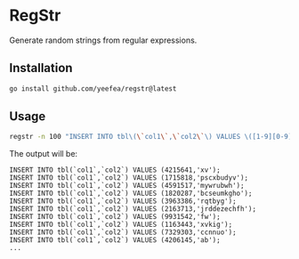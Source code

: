 # RegStr
Generate random strings from regular expressions.

## Installation

```bash
go install github.com/yeefea/regstr@latest
```

## Usage

```bash
regstr -n 100 "INSERT INTO tbl\(\`col1\`,\`col2\`\) VALUES \([1-9][0-9]{6},\'[a-z]+\'\);" > demo.sql
```

The output will be:

```
INSERT INTO tbl(`col1`,`col2`) VALUES (4215641,'xv');
INSERT INTO tbl(`col1`,`col2`) VALUES (1715818,'pscxbudyv');
INSERT INTO tbl(`col1`,`col2`) VALUES (4591517,'mywrubwh');
INSERT INTO tbl(`col1`,`col2`) VALUES (1820287,'bcseumkgho');
INSERT INTO tbl(`col1`,`col2`) VALUES (3963386,'rqtbyg');
INSERT INTO tbl(`col1`,`col2`) VALUES (2163713,'jrddezechfh');
INSERT INTO tbl(`col1`,`col2`) VALUES (9931542,'fw');
INSERT INTO tbl(`col1`,`col2`) VALUES (1163443,'xvkig');
INSERT INTO tbl(`col1`,`col2`) VALUES (7329303,'ccnnuo');
INSERT INTO tbl(`col1`,`col2`) VALUES (4206145,'ab');
...
```